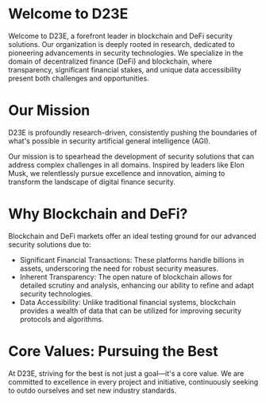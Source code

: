 # Welcome to D23E

Welcome to D23E, a forefront leader in blockchain and DeFi security solutions. Our organization is deeply rooted in research, dedicated to pioneering advancements in security technologies. We specialize in the domain of decentralized finance (DeFi) and blockchain, where transparency, significant financial stakes, and unique data accessibility present both challenges and opportunities.


# Our Mission

D23E is profoundly research-driven, consistently pushing the boundaries of what's possible in security artificial general intelligence (AGI).

Our mission is to spearhead the development of security solutions that can address complex challenges in all domains. Inspired by leaders like Elon Musk, we relentlessly pursue excellence and innovation, aiming to transform the landscape of digital finance security.

# Why Blockchain and DeFi?

Blockchain and DeFi markets offer an ideal testing ground for our advanced security solutions due to:

* Significant Financial Transactions: These platforms handle billions in assets, underscoring the need for robust security measures.
* Inherent Transparency: The open nature of blockchain allows for detailed scrutiny and analysis, enhancing our ability to refine and adapt security technologies.
* Data Accessibility: Unlike traditional financial systems, blockchain provides a wealth of data that can be utilized for improving security protocols and algorithms.


# Core Values: Pursuing the Best

At D23E, striving for the best is not just a goal—it's a core value. We are committed to excellence in every project and initiative, continuously seeking to outdo ourselves and set new industry standards.
